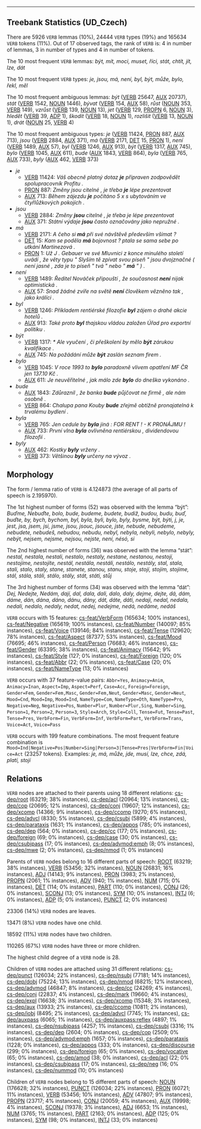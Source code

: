 

--------------------------------------------------------------------------------

## Treebank Statistics (UD_Czech)

There are 5926 `VERB` lemmas (10%), 24444 `VERB` types (19%) and 165634 `VERB` tokens (11%).
Out of 17 observed tags, the rank of `VERB` is: 4 in number of lemmas, 3 in number of types and 4 in number of tokens.

The 10 most frequent `VERB` lemmas: _být, mít, moci, muset, říci, stát, chtít, jít, lze, dát_

The 10 most frequent `VERB` types:  _je, jsou, má, není, byl, být, může, bylo, řekl, měl_

The 10 most frequent ambiguous lemmas: _být_ ([VERB]() 25647, [AUX]() 20737), _stát_ ([VERB]() 1542, [NOUN]() 1446), _bývat_ ([VERB]() 154, [AUX]() 58), _růst_ ([NOUN]() 353, [VERB]() 149), _vzrůst_ ([VERB]() 139, [NOUN]() 13), _jet_ ([VERB]() 129, [PROPN]() 6, [NOUN]() 3), _hledět_ ([VERB]() 39, [ADP]() 1), _škodit_ ([VERB]() 18, [NOUN]() 1), _rozlišit_ ([VERB]() 13, [NOUN]() 1), _drát_ ([NOUN]() 25, [VERB]() 4)

The 10 most frequent ambiguous types:  _je_ ([VERB]() 11424, [PRON]() 887, [AUX]() 713), _jsou_ ([VERB]() 2884, [AUX]() 371), _má_ ([VERB]() 2171, [DET]() 15, [PRON]() 1), _není_ ([VERB]() 1489, [AUX]() 57), _byl_ ([VERB]() 1246, [AUX]() 913), _být_ ([VERB]() 1317, [AUX]() 745), _bylo_ ([VERB]() 1045, [AUX]() 611), _bude_ ([AUX]() 1843, [VERB]() 864), _byla_ ([VERB]() 765, [AUX]() 733), _byly_ ([AUX]() 462, [VERB]() 373)


* _je_
  * [VERB]() 11424: _Váš obecně platný dotaz <b>je</b> připraven zodpovědět spolupracovník Profitu ._
  * [PRON]() 887: _Změny jsou citelné , je třeba <b>je</b> lépe prezentovat_
  * [AUX]() 713: _Během zájezdu <b>je</b> počítáno 5 x s ubytováním ve čtyřlůžkových pokojích ._
* _jsou_
  * [VERB]() 2884: _Změny <b>jsou</b> citelné , je třeba je lépe prezentovat_
  * [AUX]() 371: _Státní výdaje <b>jsou</b> často označovány jako nepružné ._
* _má_
  * [VERB]() 2171: _A čeho si <b>má</b> při své návštěvě především všímat ?_
  * [DET]() 15: _Kam se poděla <b>má</b> bojovnost ? ptala se sama sebe po utkání Martinezová ._
  * [PRON]() 1: _Už J . Gebauer ve své Mluvnici z konce minulého století uvádí , že věty typu " Slyším tě zpívat svou píseň " jsou dvojznačné ( není jasné , zda je to píseň " tvá " nebo " <b>má</b> " ) ._
* _není_
  * [VERB]() 1489: _Ředitel Nováček připouští , že současnost <b>není</b> nijak optimistická ._
  * [AUX]() 57: _Snad žádné zvíře na světě <b>není</b> člověkem vězněno tak , jako králíci ._
* _byl_
  * [VERB]() 1246: _Příkladem rentiérské filozofie <b>byl</b> zájem o drahé akcie hotelů ._
  * [AUX]() 913: _Také proto <b>byl</b> thajskou vládou založen Úřad pro exportní politiku ._
* _být_
  * [VERB]() 1317: _* Ale vyučení , či přeškolení by mělo <b>být</b> zárukou kvalifikace ._
  * [AUX]() 745: _Na požádání může <b>být</b> zaslán seznam firem ._
* _bylo_
  * [VERB]() 1045: _V roce 1993 to <b>bylo</b> paradoxně vlivem opatření MF ČR jen 137.10 Kč ._
  * [AUX]() 611: _Je neuvěřitelné , jak málo zde <b>bylo</b> do dneška vykonáno ._
* _bude_
  * [AUX]() 1843: _Zdůraznil , že banka <b>bude</b> půjčovat ne firmě , ale nám osobně ._
  * [VERB]() 864: _Chalupa pana Kouby <b>bude</b> zřejmě obtížně pronajatelná k trvalému bydlení ._
* _byla_
  * [VERB]() 765: _Jen cedule by <b>byla</b> jiná : FOR RENT ! - K PRONÁJMU !_
  * [AUX]() 733: _První vlna <b>byla</b> ovlivněna rentiérskou , dividendovou filozofií ._
* _byly_
  * [AUX]() 462: _Kostky <b>byly</b> vrženy ._
  * [VERB]() 373: _Většinou <b>byly</b> určeny na vývoz ._

## Morphology

The form / lemma ratio of `VERB` is 4.124873 (the average of all parts of speech is 2.195970).

The 1st highest number of forms (52) was observed with the lemma “být”: _Buďme, Nebuďte, bolo, bude, budeme, budete, budiž, budou, budu, buď, buďte, by, bych, bychom, byl, byla, byli, bylo, byly, bysme, být, býti, j, je, jest, jsa, jsem, jsi, jsme, jsou, jsouc, jsouce, jste, nebude, nebudeme, nebudete, nebudeš, nebudou, nebudu, nebyl, nebyla, nebyli, nebylo, nebyly, nebýt, nejsem, nejsme, nejsou, nejste, není, nésó, si_

The 2nd highest number of forms (36) was observed with the lemma “stát”: _nestal, nestala, nestali, nestalo, nestaly, nestane, nestanou, nestojí, nestojíme, nestojíte, nestál, nestála, nestáli, nestálo, nestály, stal, stala, stali, stalo, staly, stane, stanete, stanou, stanu, stoje, stojí, stojím, stojíme, stál, stála, stáli, stálo, stály, stát, státi, stůj_

The 3rd highest number of forms (34) was observed with the lemma “dát”: _Dej, Nedejte, Nedám, dají, dal, dala, dali, dalo, daly, dejme, dejte, dá, dám, dáme, dán, dána, dáno, dánu, dány, dát, dáte, dáti, nedají, nedal, nedala, nedali, nedalo, nedaly, nedat, nedej, nedejme, nedá, nedáme, nedáš_

`VERB` occurs with 15 features: [cs-feat/VerbForm]() (165634; 100% instances), [cs-feat/Negative]() (165619; 100% instances), [cs-feat/Number]() (140097; 85% instances), [cs-feat/Voice]() (139146; 84% instances), [cs-feat/Tense]() (129620; 78% instances), [cs-feat/Aspect]() (87377; 53% instances), [cs-feat/Mood]() (76695; 46% instances), [cs-feat/Person]() (76683; 46% instances), [cs-feat/Gender]() (63395; 38% instances), [cs-feat/Animacy]() (15642; 9% instances), [cs-feat/Style]() (127; 0% instances), [cs-feat/Foreign]() (120; 0% instances), [cs-feat/Abbr]() (22; 0% instances), [cs-feat/Case]() (20; 0% instances), [cs-feat/NameType]() (13; 0% instances)

`VERB` occurs with 37 feature-value pairs: `Abbr=Yes`, `Animacy=Anim`, `Animacy=Inan`, `Aspect=Imp`, `Aspect=Perf`, `Case=Acc`, `Foreign=Foreign`, `Gender=Fem`, `Gender=Fem,Masc`, `Gender=Fem,Neut`, `Gender=Masc`, `Gender=Neut`, `Mood=Cnd`, `Mood=Imp`, `Mood=Ind`, `NameType=Com`, `NameType=Oth`, `NameType=Pro`, `Negative=Neg`, `Negative=Pos`, `Number=Plur`, `Number=Plur,Sing`, `Number=Sing`, `Person=1`, `Person=2`, `Person=3`, `Style=Arch`, `Style=Coll`, `Tense=Fut`, `Tense=Past`, `Tense=Pres`, `VerbForm=Fin`, `VerbForm=Inf`, `VerbForm=Part`, `VerbForm=Trans`, `Voice=Act`, `Voice=Pass`

`VERB` occurs with 199 feature combinations.
The most frequent feature combination is `Mood=Ind|Negative=Pos|Number=Sing|Person=3|Tense=Pres|VerbForm=Fin|Voice=Act` (23257 tokens).
Examples: _je, má, může, jde, musí, lze, chce, zdá, platí, stojí_


## Relations

`VERB` nodes are attached to their parents using 18 different relations: [cs-dep/root]() (63219; 38% instances), [cs-dep/acl]() (20964; 13% instances), [cs-dep/cop]() (20695; 12% instances), [cs-dep/conj]() (19607; 12% instances), [cs-dep/xcomp]() (14366; 9% instances), [cs-dep/ccomp]() (9270; 6% instances), [cs-dep/advcl]() (8330; 5% instances), [cs-dep/csubj]() (5899; 4% instances), [cs-dep/parataxis]() (1631; 1% instances), [cs-dep/appos]() (785; 0% instances), [cs-dep/dep]() (564; 0% instances), [cs-dep/cc]() (177; 0% instances), [cs-dep/foreign]() (69; 0% instances), [cs-dep/case]() (30; 0% instances), [cs-dep/csubjpass]() (17; 0% instances), [cs-dep/advmod:emph]() (8; 0% instances), [cs-dep/mwe]() (2; 0% instances), [cs-dep/nmod]() (1; 0% instances)

Parents of `VERB` nodes belong to 16 different parts of speech: [ROOT]() (63219; 38% instances), [VERB]() (53456; 32% instances), [NOUN]() (26831; 16% instances), [ADJ]() (14143; 9% instances), [PRON]() (3983; 2% instances), [PROPN]() (2061; 1% instances), [ADV]() (940; 1% instances), [NUM]() (715; 0% instances), [DET]() (114; 0% instances), [PART]() (110; 0% instances), [CONJ]() (26; 0% instances), [SCONJ]() (13; 0% instances), [SYM]() (10; 0% instances), [INTJ]() (6; 0% instances), [ADP]() (5; 0% instances), [PUNCT]() (2; 0% instances)

23306 (14%) `VERB` nodes are leaves.

13471 (8%) `VERB` nodes have one child.

18592 (11%) `VERB` nodes have two children.

110265 (67%) `VERB` nodes have three or more children.

The highest child degree of a `VERB` node is 28.

Children of `VERB` nodes are attached using 31 different relations: [cs-dep/punct]() (126034; 22% instances), [cs-dep/nsubj]() (77181; 14% instances), [cs-dep/dobj]() (75224; 13% instances), [cs-dep/nmod]() (68215; 12% instances), [cs-dep/advmod]() (46847; 8% instances), [cs-dep/cc]() (24269; 4% instances), [cs-dep/conj]() (22837; 4% instances), [cs-dep/mark]() (19660; 4% instances), [cs-dep/expl]() (16638; 3% instances), [cs-dep/xcomp]() (15348; 3% instances), [cs-dep/aux]() (13933; 2% instances), [cs-dep/ccomp]() (10811; 2% instances), [cs-dep/iobj]() (8495; 2% instances), [cs-dep/advcl]() (7745; 1% instances), [cs-dep/auxpass]() (6065; 1% instances), [cs-dep/auxpass:reflex]() (4897; 1% instances), [cs-dep/nsubjpass]() (4257; 1% instances), [cs-dep/csubj]() (3316; 1% instances), [cs-dep/dep]() (2604; 0% instances), [cs-dep/cop]() (2509; 0% instances), [cs-dep/advmod:emph]() (1657; 0% instances), [cs-dep/parataxis]() (1228; 0% instances), [cs-dep/appos]() (333; 0% instances), [cs-dep/discourse]() (299; 0% instances), [cs-dep/foreign]() (65; 0% instances), [cs-dep/vocative]() (65; 0% instances), [cs-dep/amod]() (38; 0% instances), [cs-dep/acl]() (22; 0% instances), [cs-dep/csubjpass]() (17; 0% instances), [cs-dep/neg]() (16; 0% instances), [cs-dep/nummod]() (10; 0% instances)

Children of `VERB` nodes belong to 15 different parts of speech: [NOUN]() (176628; 32% instances), [PUNCT]() (126034; 22% instances), [PRON]() (60721; 11% instances), [VERB]() (53456; 10% instances), [ADV]() (47807; 9% instances), [PROPN]() (23717; 4% instances), [CONJ]() (20059; 4% instances), [AUX]() (19998; 4% instances), [SCONJ]() (19378; 3% instances), [ADJ]() (6653; 1% instances), [NUM]() (3765; 1% instances), [PART]() (2163; 0% instances), [ADP]() (125; 0% instances), [SYM]() (98; 0% instances), [INTJ]() (33; 0% instances)

